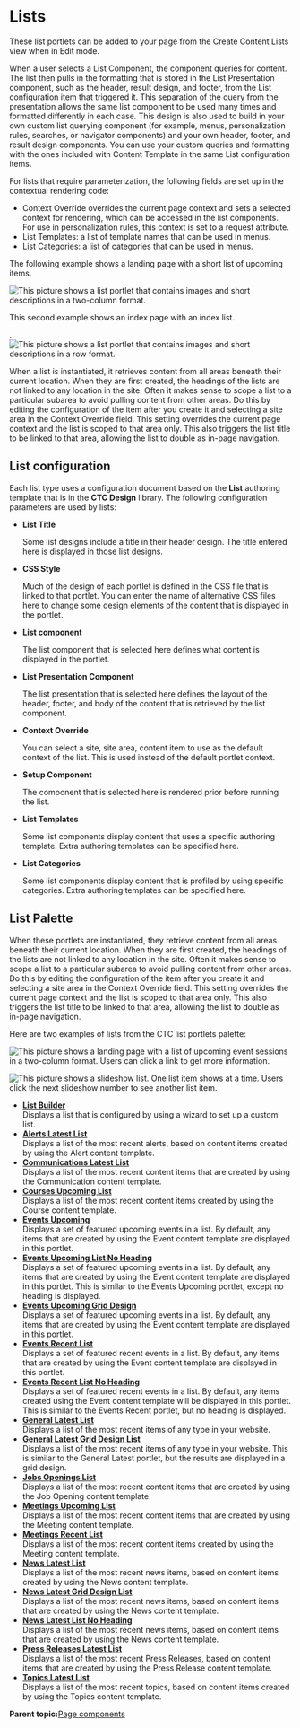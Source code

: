 # Lists 

These list portlets can be added to your page from the Create Content Lists view when in Edit mode.

When a user selects a List Component, the component queries for content. The list then pulls in the formatting that is stored in the List Presentation component, such as the header, result design, and footer, from the List configuration item that triggered it. This separation of the query from the presentation allows the same list component to be used many times and formatted differently in each case. This design is also used to build in your own custom list querying component \(for example, menus, personalization rules, searches, or navigator components\) and your own header, footer, and result design components. You can use your custom queries and formatting with the ones included with Content Template in the same List configuration items.

For lists that require parameterization, the following fields are set up in the contextual rendering code:

-   Context Override overrides the current page context and sets a selected context for rendering, which can be accessed in the list components. For use in personalization rules, this context is set to a request attribute.
-   List Templates: a list of template names that can be used in menus.
-   List Categories: a list of categories that can be used in menus.

The following example shows a landing page with a short list of upcoming items.

![This picture shows a list portlet that contains images and short descriptions in a two-column format.](../images/ListExample1_small.jpg)

This second example shows an index page with an index list.

.![This picture shows a list portlet that contains images and short descriptions in a row format.](../images/ListExample2_small.jpg)

When a list is instantiated, it retrieves content from all areas beneath their current location. When they are first created, the headings of the lists are not linked to any location in the site. Often it makes sense to scope a list to a particular subarea to avoid pulling content from other areas. Do this by editing the configuration of the item after you create it and selecting a site area in the Context Override field. This setting overrides the current page context and the list is scoped to that area only. This also triggers the list title to be linked to that area, allowing the list to double as in-page navigation.

## List configuration

Each list type uses a configuration document based on the **List** authoring template that is in the **CTC Design** library. The following configuration parameters are used by lists:

-   **List Title**

    Some list designs include a title in their header design. The title entered here is displayed in those list designs.

-   **CSS Style**

    Much of the design of each portlet is defined in the CSS file that is linked to that portlet. You can enter the name of alternative CSS files here to change some design elements of the content that is displayed in the portlet.

-   **List component**

    The list component that is selected here defines what content is displayed in the portlet.

-   **List Presentation Component**

    The list presentation that is selected here defines the layout of the header, footer, and body of the content that is retrieved by the list component.

-   **Context Override**

    You can select a site, site area, content item to use as the default context of the list. This is used instead of the default portlet context.

-   **Setup Component**

    The component that is selected here is rendered prior before running the list.

-   **List Templates**

    Some list components display content that uses a specific authoring template. Extra authoring templates can be specified here.

-   **List Categories**

    Some list components display content that is profiled by using specific categories. Extra authoring templates can be specified here.


## List Palette

When these portlets are instantiated, they retrieve content from all areas beneath their current location. When they are first created, the headings of the lists are not linked to any location in the site. Often it makes sense to scope a list to a particular subarea to avoid pulling content from other areas. Do this by editing the configuration of the item after you create it and selecting a site area in the Context Override field. This setting overrides the current page context and the list is scoped to that area only. This also triggers the list title to be linked to that area, allowing the list to double as in-page navigation.

Here are two examples of lists from the CTC list portlets palette:

![This picture shows a landing page with a list of upcoming event sessions in a two-column format. Users can click a link to get more information.](../images/ListExample1_small.jpg)

![This picture shows a slideshow list. One list item shows at a time. Users click the next slideshow number to see another list item.](../images/SlideshowExample2.jpg)

-   **[List Builder ](../ctc/ctc-portlet-list-builder.md)**  
Displays a list that is configured by using a wizard to set up a custom list.
-   **[Alerts Latest List ](../ctc/ctc-portlet-alerts-latest.md)**  
Displays a list of the most recent alerts, based on content items created by using the Alert content template.
-   **[Communications Latest List ](../ctc/ctc-portlet-communications-latest.md)**  
Displays a list of the most recent content items that are created by using the Communication content template.
-   **[Courses Upcoming List ](../ctc/ctc-portlet-courses-upcoming.md)**  
Displays a list of the most recent content items created by using the Course content template.
-   **[Events Upcoming ](../ctc/ctc-portlet-events-upcoming.md)**  
Displays a set of featured upcoming events in a list. By default, any items that are created by using the Event content template are displayed in this portlet.
-   **[Events Upcoming List No Heading ](../ctc/ctc-portlet-events-upcoming-no-heading.md)**  
Displays a set of featured upcoming events in a list. By default, any items that are created by using the Event content template are displayed in this portlet. This is similar to the Events Upcoming portlet, except no heading is displayed.
-   **[Events Upcoming Grid Design ](../ctc/ctc-portlet-events-grid-design.md)**  
Displays a set of featured upcoming events in a list. By default, any items that are created by using the Event content template are displayed in this portlet.
-   **[Events Recent List ](../ctc/ctc-portlet-events-recent.md)**  
Displays a set of featured recent events in a list. By default, any items that are created by using the Event content template are displayed in this portlet.
-   **[Events Recent List No Heading ](../ctc/ctc-portlet-events-recent-no-heading.md)**  
Displays a set of featured recent events in a list. By default, any items created using the Event content template will be displayed in this portlet. This is similar to the Events Recent portlet, but no heading is displayed.
-   **[General Latest List ](../ctc/ctc-portlet-general-latest.md)**  
Displays a list of the most recent items of any type in your website.
-   **[General Latest Grid Design List ](../ctc/ctc-portlet-general-latest-grid-design.md)**  
Displays a list of the most recent items of any type in your website. This is similar to the General Latest portlet, but the results are displayed in a grid design.
-   **[Jobs Openings List ](../ctc/ctc-portlet-jobs-latest.md)**  
Displays a list of the most recent content items that are created by using the Job Opening content template.
-   **[Meetings Upcoming List ](../ctc/ctc-portlet-meetings-upcoming.md)**  
Displays a list of the most recent content items that are created by using the Meeting content template.
-   **[Meetings Recent List ](../ctc/ctc-portlet-meetings-recent.md)**  
Displays a list of the most recent content items created by using the Meeting content template.
-   **[News Latest List ](../ctc/ctc-portlet-news-latest.md)**  
Displays a list of the most recent news items, based on content items created by using the News content template.
-   **[News Latest Grid Design List ](../ctc/ctc-portlet-news-latest-grid-design.md)**  
Displays a list of the most recent news items, based on content items that are created by using the News content template.
-   **[News Latest List No Heading ](../ctc/ctc-portlet-news-latest-without-heading.md)**  
Displays a list of the most recent news items, based on content items that are created by using the News content template.
-   **[Press Releases Latest List ](../ctc/ctc-portlet-releases-latest.md)**  
Displays a list of the most recent Press Releases, based on content items that are created by using the Press Release content template.
-   **[Topics Latest List ](../ctc/ctc-portlet-topics-latest.md)**  
Displays a list of the most recent topics, based on content items created by using the Topics content template.

**Parent topic:**[Page components ](../ctc/ctc-portlet-types.md)


